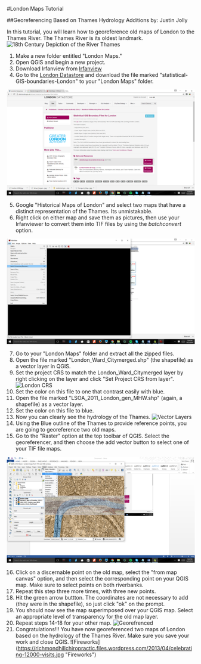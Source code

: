 #London Maps Tutorial

##Georeferencing Based on Thames Hydrology
Additions by: Justin Jolly

In this tutorial, you will learn how to georeference old maps of London to the Thames River. The Thames River is its oldest landmark.
![18th Century Depiction of the River Thames](http://www.gac.culture.gov.uk/images%5Clarger%5C10862.jpg)
1. Make a new folder entitled "London Maps."
2. Open QGIS and begin a new project.
3. Download Irfanview from [Irfanview](http://www.irfanview.com/)
4. Go to the [London Datastore](http://data.london.gov.uk/dataset/statistical-gis-boundary-files-london) and download the file marked "statistical-GIS-boundaries-London" to your "London Maps" folder.

![London Data](/LondonDataPic.png)

5. Google "Historical Maps of London" and select two maps that have a distinct representation of the Thames. Its unmistakable.
6. Right click on either map and save them as pictures, then use your Irfanviewer to convert them into TIF files by using the _batchconvert_ option.

![Irfan](/IrfanConvertPic.png)

7. Go to your "London Maps" folder and extract all the zipped files.
8. Open the file marked "London_Ward_Citymerged.shp" (the shapefile) as a vector layer in QGIS.
9. Set the project CRS to match the London_Ward_Citymerged layer by right clicking on the layer and click "Set Project CRS from layer".
![London CRS](http://i1092.photobucket.com/albums/i405/finbar01/London%20CRS_zpsd5fap1nm.png)
10. Set the color on this file to one that contrast easily with blue.
11. Open the file marked "LSOA_2011_London_gen_MHW.shp" (again, a shapefile) as a vector layer.
12. Set the color on this file to blue.
13. Now you can clearly see the hydrology of the Thames.
![Vector Layers](http://i1092.photobucket.com/albums/i405/finbar01/London%20vector%20layers_zpsfrevsmh1.png) 
14. Using the Blue outline of the Thames to provide reference points, you are going to georeference two old maps.
15. Go to the "Raster" option at the top toolbar of QGIS. Select the georeferencer, and then choose the add vector button to select one of your TIF file maps.

![Georeferencer](/QGISLondonGeoRef.png)

16. Click on a discernable point on the old map, select the "from map canvas" option, and then select the corresponding point on your QGIS map. Make sure to select points on both riverbanks.
17. Repeat this step three more times, with three new points.
18. Hit the green arrow buttton. The coordinates are not necessary to add (they were in the shapefile), so just click "ok" on the prompt.
19. You should now see the map superimposed over your QGIS map. Select an appropriate level of transparency for the old map layer.
20. Repeat steps 14-18 for your other map.
![Georefrenced](http://i1092.photobucket.com/albums/i405/finbar01/London%20Georefrenced_zpse2kvwa2v.png)
20. Congratulations!!! You have now georeferenced two maps of London based on the hydrology of the Thames River. Make sure you save your work and close QGIS.
![Fireworks] (https://richmondhillchiropractic.files.wordpress.com/2013/04/celebrating-12000-visits.jpg "Fireworks")

